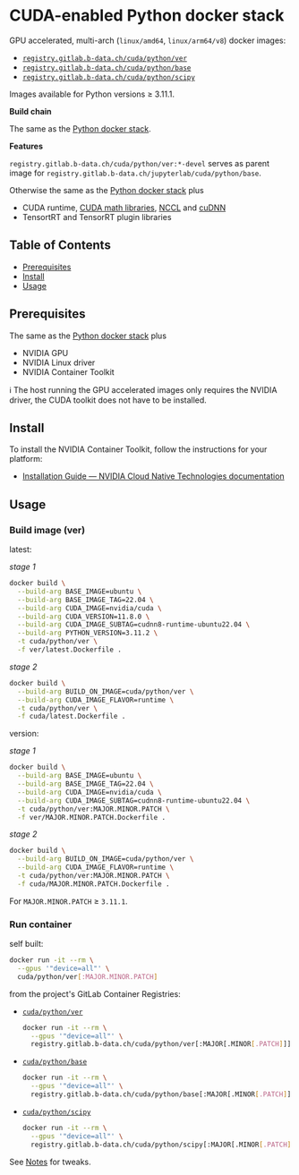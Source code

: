 # CUDA-enabled Python docker stack

GPU accelerated, multi-arch (`linux/amd64`, `linux/arm64/v8`) docker images:

* [`registry.gitlab.b-data.ch/cuda/python/ver`](https://gitlab.b-data.ch/cuda/python/ver/container_registry)
* [`registry.gitlab.b-data.ch/cuda/python/base`](https://gitlab.b-data.ch/cuda/python/base/container_registry)
* [`registry.gitlab.b-data.ch/cuda/python/scipy`](https://gitlab.b-data.ch/cuda/python/scipy/container_registry)

Images available for Python versions ≥ 3.11.1.

**Build chain**

The same as the [Python docker stack](README.md#python-docker-stack).

**Features**

`registry.gitlab.b-data.ch/cuda/python/ver:*-devel` serves as parent image for
`registry.gitlab.b-data.ch/jupyterlab/cuda/python/base`.

Otherwise the same as the [Python docker stack](README.md#python-docker-stack) plus

* CUDA runtime,
  [CUDA math libraries](https://developer.nvidia.com/gpu-accelerated-libraries),
  [NCCL](https://developer.nvidia.com/nccl) and
  [cuDNN](https://developer.nvidia.com/cudnn)
* TensortRT and TensorRT plugin libraries

## Table of Contents

* [Prerequisites](#prerequisites)
* [Install](#install)
* [Usage](#usage)

## Prerequisites

The same as the [Python docker stack](README.md#prerequisites) plus

* NVIDIA GPU
* NVIDIA Linux driver
* NVIDIA Container Toolkit

:information_source: The host running the GPU accelerated images only requires
the NVIDIA driver, the CUDA toolkit does not have to be installed.

## Install

To install the NVIDIA Container Toolkit, follow the instructions for your
platform:

* [Installation Guide &mdash; NVIDIA Cloud Native Technologies documentation](https://docs.nvidia.com/datacenter/cloud-native/container-toolkit/install-guide.html#supported-platforms)

## Usage

### Build image (ver)

latest:

*stage 1*

```bash
docker build \
  --build-arg BASE_IMAGE=ubuntu \
  --build-arg BASE_IMAGE_TAG=22.04 \
  --build-arg CUDA_IMAGE=nvidia/cuda \
  --build-arg CUDA_VERSION=11.8.0 \
  --build-arg CUDA_IMAGE_SUBTAG=cudnn8-runtime-ubuntu22.04 \
  --build-arg PYTHON_VERSION=3.11.2 \
  -t cuda/python/ver \
  -f ver/latest.Dockerfile .
```

*stage 2*

```bash
docker build \
  --build-arg BUILD_ON_IMAGE=cuda/python/ver \
  --build-arg CUDA_IMAGE_FLAVOR=runtime \
  -t cuda/python/ver \
  -f cuda/latest.Dockerfile .
```

version:

*stage 1*

```bash
docker build \
  --build-arg BASE_IMAGE=ubuntu \
  --build-arg BASE_IMAGE_TAG=22.04 \
  --build-arg CUDA_IMAGE=nvidia/cuda \
  --build-arg CUDA_IMAGE_SUBTAG=cudnn8-runtime-ubuntu22.04 \
  -t cuda/python/ver:MAJOR.MINOR.PATCH \
  -f ver/MAJOR.MINOR.PATCH.Dockerfile .
```

*stage 2*

```bash
docker build \
  --build-arg BUILD_ON_IMAGE=cuda/python/ver \
  --build-arg CUDA_IMAGE_FLAVOR=runtime \
  -t cuda/python/ver:MAJOR.MINOR.PATCH \
  -f cuda/MAJOR.MINOR.PATCH.Dockerfile .
```

For `MAJOR.MINOR.PATCH` ≥ `3.11.1`.

### Run container

self built:

```bash
docker run -it --rm \
  --gpus '"device=all"' \
  cuda/python/ver[:MAJOR.MINOR.PATCH]
```

from the project's GitLab Container Registries:

* [`cuda/python/ver`](https://gitlab.b-data.ch/cuda/python/ver/container_registry)  
  ```bash
  docker run -it --rm \
    --gpus '"device=all"' \
    registry.gitlab.b-data.ch/cuda/python/ver[:MAJOR[.MINOR[.PATCH]]]
  ```
* [`cuda/python/base`](https://gitlab.b-data.ch/cuda/python/base/container_registry)  
  ```bash
  docker run -it --rm \
    --gpus '"device=all"' \
    registry.gitlab.b-data.ch/cuda/python/base[:MAJOR[.MINOR[.PATCH]]]
  ```
* [`cuda/python/scipy`](https://gitlab.b-data.ch/cuda/python/scipy/container_registry)  
  ```bash
  docker run -it --rm \
    --gpus '"device=all"' \
    registry.gitlab.b-data.ch/cuda/python/scipy[:MAJOR[.MINOR[.PATCH]]]
  ```

See [Notes](NOTES.md) for tweaks.
